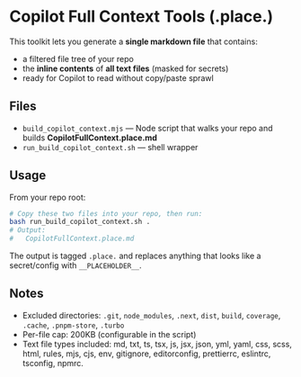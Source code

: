 
# Copilot Full Context Tools (.place.)

This toolkit lets you generate a **single markdown file** that contains:
- a filtered file tree of your repo
- the **inline contents** of **all text files** (masked for secrets)
- ready for Copilot to read without copy/paste sprawl

## Files
- `build_copilot_context.mjs` — Node script that walks your repo and builds **CopilotFullContext.place.md**
- `run_build_copilot_context.sh` — shell wrapper

## Usage
From your repo root:
```bash
# Copy these two files into your repo, then run:
bash run_build_copilot_context.sh .
# Output:
#   CopilotFullContext.place.md
```

The output is tagged `.place.` and replaces anything that looks like a secret/config with `__PLACEHOLDER__`.

## Notes
- Excluded directories: `.git`, `node_modules`, `.next`, `dist`, `build`, `coverage`, `.cache`, `.pnpm-store`, `.turbo`
- Per-file cap: 200KB (configurable in the script)
- Text file types included: md, txt, ts, tsx, js, jsx, json, yml, yaml, css, scss, html, rules, mjs, cjs, env, gitignore, editorconfig, prettierrc, eslintrc, tsconfig, npmrc.
